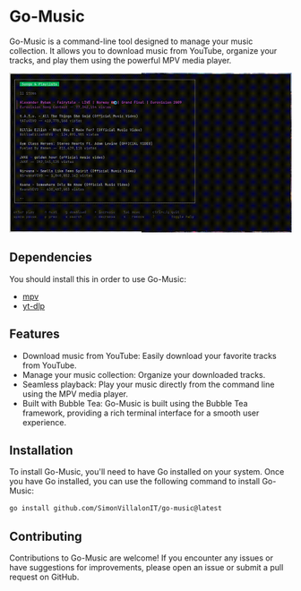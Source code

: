 # Go-Music

Go-Music is a command-line tool designed to manage your music collection. It allows you to download music from YouTube, organize your tracks, and play them using the powerful MPV media player.

![Go-Music Demo](./example.gif)

## Dependencies
You should install this in order to use Go-Music:
- [mpv](https://github.com/mpv-player/mpv)
- [yt-dlp](https://github.com/yt-dlp/yt-dlp)

## Features

- Download music from YouTube: Easily download your favorite tracks from YouTube.
- Manage your music collection: Organize your downloaded tracks.
- Seamless playback: Play your music directly from the command line using the MPV media player.
- Built with Bubble Tea: Go-Music is built using the Bubble Tea framework, providing a rich terminal interface for a smooth user experience.

## Installation

To install Go-Music, you'll need to have Go installed on your system. Once you have Go installed, you can use the following command to install Go-Music:

```bash
go install github.com/SimonVillalonIT/go-music@latest
```

## Contributing

Contributions to Go-Music are welcome! If you encounter any issues or have suggestions for improvements, please open an issue or submit a pull request on GitHub.

